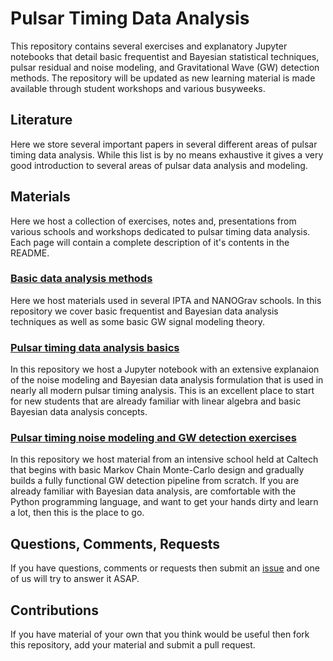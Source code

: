 # Pulsar Timing Data Analysis
This repository contains several exercises and explanatory Jupyter notebooks that detail basic frequentist and Bayesian statistical techniques, pulsar residual and noise modeling, and Gravitational Wave (GW) detection methods. The repository will be updated as new learning material is made available through student workshops and various busyweeks.

## Literature

Here we store several important papers in several different areas of pulsar timing data analysis. While this list is by no means exhaustive it gives a very good introduction to several areas of pulsar data analysis and modeling.

## Materials

Here we host a collection of exercises, notes and, presentations from various schools and workshops dedicated to pulsar timing data analysis. Each page will contain a complete description of it's contents in the README.

### [Basic data analysis methods](https://github.com/nanograv/cit-busyweek/tree/new-design/materials/nano_studentworkshop)

Here we host materials used in several IPTA and NANOGrav schools. In this repository we cover basic frequentist and Bayesian data analysis techniques as well as some basic GW signal modeling theory.

### [Pulsar timing data analysis basics](https://github.com/nanograv/cit-busyweek/tree/new-design/materials/pulsar_data_analysis)

In this repository we host a Jupyter notebook with an extensive explanaion of the noise modeling and Bayesian data analysis formulation that is used in nearly all modern pulsar timing analysis. This is an excellent place to start for new students that are already familiar with linear algebra and basic Bayesian data analysis concepts.

### [Pulsar timing noise modeling and GW detection exercises](https://github.com/nanograv/cit-busyweek/tree/new-design/materials/cit-busyweek)

In this repository we host material from an intensive school held at Caltech that begins with basic Markov Chain Monte-Carlo design and gradually builds a fully functional GW detection pipeline from scratch. If you are already familiar with Bayesian data analysis, are comfortable with the Python programming language, and want to get your hands dirty and learn a lot, then this is the place to go.

## Questions, Comments, Requests

If you have questions, comments or requests then submit an [issue](https://github.com/nanograv/cit-busyweek/issues) and one of us will try to answer it ASAP.

## Contributions

If you have material of your own that you think would be useful then fork this repository, add your material and submit a pull request.
